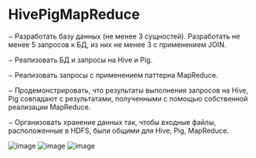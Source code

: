 # HivePigMapReduce

− Разработать базу данных (не менее 3 сущностей). Разработать не менее 5 запросов к БД, из них не менее 3 с применением JOIN.

− Реализовать БД и запросы на Hive и Pig.

− Реализовать запросы с применением паттерна MapReduce.

− Продемонстрировать, что результаты выполнения запросов на Hive, Pig совпадают с результатами, полученными с помощью собственной реализации MapReduce.

− Организовать хранение данных так, чтобы входные файлы, расположенные в HDFS, были общими для Hive, Pig, MapReduce.

![image](https://github.com/Gargamel-l/HivePigMapReduce/assets/57713624/98c66948-8a5b-445e-abdc-3ff85f62d13e)
![image](https://github.com/Gargamel-l/HivePigMapReduce/assets/57713624/340815b7-8f92-4834-b659-37eb62fcf80e)
![image](https://github.com/Gargamel-l/HivePigMapReduce/assets/57713624/8bdc384d-fd92-4ddc-922d-65520194f97e)
